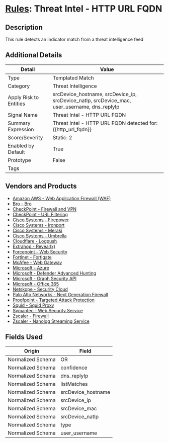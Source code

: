 # [Rules](README.md): Threat Intel - HTTP URL FQDN

## Description
This rule detects an indicator match from a threat intelligence feed

## Additional Details
|Detail|Value|
|----|----|
|Type|Templated Match|
|Category|Threat Intelligence|
|Apply Risk to Entities|srcDevice_hostname, srcDevice_ip, srcDevice_natIp, srcDevice_mac, user_username, dns_replyIp|
|Signal Name|Threat Intel - HTTP URL FQDN|
|Summary Expression|Threat Intel - HTTP URL FQDN detected for: {{http_url_fqdn}}|
|Score/Severity|Static: 2|
|Enabled by Default|True|
|Prototype|False|
|Tags||
## Vendors and Products
- [Amazon AWS - Web Application Firewall (WAF)](../products/072b85a2-1765-45c2-911d-b0509880326e.md)
- [Bro - Bro](../products/37C866BF-72E1-470A-9072-EDB908F56951.md)
- [CheckPoint - Firewall and VPN](../products/c3c1a4fc-10cc-4155-8a30-a3bb14fc9f31.md)
- [CheckPoint - URL Filtering](../products/2a678bcd-898e-43cd-ab3f-91feb0602a18.md)
- [Cisco Systems - Firepower](../products/da9e05a5-3fd3-46a7-a107-ae03c01e3f5a.md)
- [Cisco Systems - Ironport](../products/c07b5749-deda-4c7e-8e78-4a5dec1fcf4d.md)
- [Cisco Systems - Meraki](../products/724c9add-8cd9-4013-b9e1-a907b96da426.md)
- [Cisco Systems - Umbrella](../products/5ba50e74-3c05-4ea8-aeaf-5efde588c60f.md)
- [Cloudflare - Logpush](../products/c2503fcc-ef30-4e40-bb32-0bf47151b140.md)
- [Extrahop - Reveal(x)](../products/78150d37-623d-471b-b7c9-fdefcadd21fa.md)
- [Forcepoint - Web Security](../products/e90edc67-68d4-4d67-82f6-4524f94b59bb.md)
- [Fortinet - Fortigate](../products/c57e2c85-4fc1-4fb7-8fa1-dbc5235231ad.md)
- [McAfee - Web Gateway](../products/003d35b3-3ba8-4e93-8776-e5810b4e243e.md)
- [Microsoft - Azure](../products/a1225af5-e778-4068-a9a2-47da93d1ff24.md)
- [Microsoft - Defender Advanced Hunting](../products/3382523e-2072-41bd-b50b-6b148957d0b0.md)
- [Microsoft - Graph Security API](../products/ef42eb74-7444-4fee-b231-b4eb1e7c9660.md)
- [Microsoft - Office 365](../products/d3ed003d-5ddd-4c7a-bea5-63eae6311833.md)
- [Netskope - Security Cloud](../products/B3582ED2-1A0C-452D-9802-97433D143486.md)
- [Palo Alto Networks - Next Generation Firewall](../products/46f5fa2c-1a62-4692-82ad-ed87800a0adb.md)
- [Proofpoint - Targeted Attack Protection](../products/de3d4b6b-36a3-4436-8bfc-0561ac95037e.md)
- [Squid - Squid Proxy](../products/af61d8a8-3eba-42fb-9f17-87443924f3f4.md)
- [Symantec - Web Security Service](../products/bf865cb5-0b26-4010-8b3c-5ae2d1f716d8.md)
- [Zscaler - Firewall](../products/9e0641a7-22ce-4ac8-8113-ee48b368ac3d.md)
- [Zscaler - Nanolog Streaming Service](../products/6299d728-14f7-455e-85c5-ea8ec65a654a.md)


## Fields Used

|Origin|Field|
|----|----|
|Normalized Schema|OR|
|Normalized Schema|confidence|
|Normalized Schema|dns_replyIp|
|Normalized Schema|listMatches|
|Normalized Schema|srcDevice_hostname|
|Normalized Schema|srcDevice_ip|
|Normalized Schema|srcDevice_mac|
|Normalized Schema|srcDevice_natIp|
|Normalized Schema|type|
|Normalized Schema|user_username|


